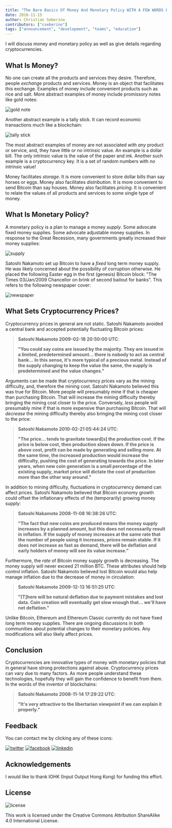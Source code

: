 ```yaml
---
title: "The Bare Basics Of Money And Monetary Policy WITH A FEW WORDS FROM SATOSHI NAKAMOTO"
date: 2016-11-15
author: Christian Seberino
contributors: ["cseberino"]
tags: ["announcement", "development", "teams", "education"]
---
```


I will discuss money and monetary policy as well as give details regarding cryptocurrencies.

## What Is Money?

No one can create all the products and services they desire.  Therefore, people *exchange* products and services.   Money is an object that facilitates this exchange.  Examples of money include convenient products such as rice and salt.  More abstract examples of money include promissory notes like gold notes:

![gold note](./a72fc24c84.jpg)

Another abstract example is a tally stick.  It can record economic transactions much like a blockchain:

![tally stick](./a97229b244.jpg)

The most abstract examples of money are not associated with *any* product or service, and, they have little or no intrinsic value.  An example is a dollar bill.  The only intrinsic value is the value of the paper and ink.  Another such example is a cryptocurrency key.  It is a set of random numbers with *no* intrinsic value!

Money facilitates *storage*.  It is more convenient to store dollar bills than say horses or eggs.  Money also facilitates *distribution*.  It is more convenient to send Bitcoin than say houses.  Money also facilitates *pricing*.  It is convenient to relate the values of all products and services to some single type of money.

## What Is Monetary Policy?

A monetary policy is a plan to manage a money *supply*.  Some advocate fixed money supplies.  Some advocate adjustable money supplies.  In response to the Great Recession, many governments greatly increased their money supplies:

![supply](./dd5f4b1425.png)

Satoshi Nakamoto set up Bitcoin to have a *fixed* long term money supply.  He was likely concerned about the possibility of corruption otherwise.  He placed the following Easter egg in the first (genesis) Bitcoin block: "The Times 03/Jan/2009 Chancellor on brink of second bailout for banks".  This refers to the following newspaper cover:

![newspaper](./a7217eff78.jpg)

## What Sets Cryptocurrency Prices?

Cryptocurrency prices in general are not static.  Satoshi Nakamoto avoided a central bank and accepted potentially fluctuating Bitcoin prices:

> **Satoshi Nakamoto 2009-02-18 20:50:00 UTC**:
>
> **"You could say coins are issued by the majority. They are issued in a limited, predetermined amount... there is nobody to act as central bank... In this sense, it's more typical of a precious metal. Instead of the supply changing to keep the value the same, the supply is predetermined and the value changes."**

Arguments can be made that cryptocurrency prices vary as the mining difficulty, and, therefore the mining cost. Satoshi Nakamoto believed this was true for Bitcoin.  More people will presumably mine if that is cheaper than purchasing Bitcoin.  That will increase the mining difficulty thereby bringing the mining cost closer to the price. Conversely, *less* people will presumably mine if that is more expensive than purchasing Bitcoin.  That will *decrease* the mining difficulty thereby also bringing the mining cost closer to the price:

> **Satoshi Nakamoto 2010-02-21 05:44:24 UTC**:
>
> **"The price... tends to gravitate toward[s] the production cost.  If the price is below cost, then production slows down.  If the price is above cost, profit can be made by generating and selling more.  At the same time, the increased production would increase the difficulty, pushing the cost of generating towards the price. In later years, when new coin generation is a small percentage of the existing supply, market price will dictate the cost of production more than the other way around."**

In addition to mining difficulty, fluctuations in cryptocurrency demand can affect prices. Satoshi Nakamoto believed that Bitcoin economy growth could offset the inflationary effects of the (temporarily) growing money supply:

> **Satoshi Nakamoto 2008-11-08 16:38:26 UTC**:
>
> **"The fact that new coins are produced means the money supply increases by a planned amount, but this does not necessarily result in inflation. If the supply of money increases at the same rate that the number of people using it increases, prices remain stable. If it does not increase as fast as demand, there will be deflation and early holders of money will see its value increase."**

Furthermore, the *rate* of Bitcoin money supply growth is decreasing.  The money supply will never exceed 21 million BTC.  These attributes should help control inflation.  Satoshi Nakamoto believed lost Bitcoin would also help manage inflation due to the decrease of money in circulation:

> **Satoshi Nakamoto 2009-12-13 16:51:25 UTC**:
>
> **"[T]here will be natural deflation due to payment mistakes and lost data.  Coin creation will eventually get slow enough that... we'll have net deflation."**

Unlike Bitcoin, Ethereum and Ethereum Classic currently do not have fixed long term money supplies.  There are ongoing discussions in both communities about potential changes to their monetary policies.  Any modifications will also likely affect prices.

## Conclusion

Cryptocurrencies are innovative types of money with monetary policies that in general have strong protections against abuse.  Cryptocurrency prices can vary due to many factors.  As more people understand these technologies, hopefully they will gain the confidence to benefit from them.  In the words of the inventor of blockchains:

> **Satoshi Nakamoto 2008-11-14 17:29:22 UTC**:
>
> **"It's very attractive to the libertarian viewpoint if we can explain it properly."**

## Feedback

You can contact me by clicking any of these icons:

[![twitter](./fcbc8685c1.png)](https://twitter.com/chris_seberino) [![facebook](./fcbc627df9.png)](https://www.facebook.com/cseberino) [![linkedin](./fcbcf09c9e.png)](https://www.linkedin.com/in/christian-seberino-776897110)


## Acknowledgements

I would like to thank IOHK (Input Output Hong Kong) for funding this effort.

## License

![license](./88x31.png)

This work is licensed under the Creative Commons Attribution ShareAlike 4.0 International License.
